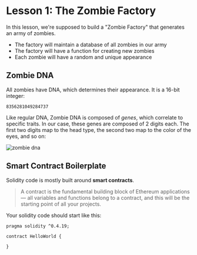 # Lesson 1: The Zombie Factory

In this lesson, we're supposed to build a "Zombie Factory" that generates an army of zombies. 

- The factory will maintain a database of all zombies in our army
- The factory will have a function for creating new zombies
- Each zombie will have a random and unique appearance

## Zombie DNA
All zombies have DNA, which determines their appearance. It is a 16-bit integer:
```
8356281049284737
```
Like regular DNA, Zombie DNA is composed of *genes*, which correlate to specific traits. In our case, these genes are composed of 2 digits each. The first two digits map to the head type, the second two map to the color of the eyes, and so on:

![zombie dna](https://cryptozombies.io/images/feature-zombie-dna.png)

## Smart Contract Boilerplate

Solidity code is mostly built around **smart contracts**. 

> A contract is the fundamental building block of Ethereum applications — all variables and functions belong to a contract, and this will be the starting point of all your projects.

Your solidity code should start like this:
```
pragma solidity ^0.4.19;

contract HelloWorld {

}
```
